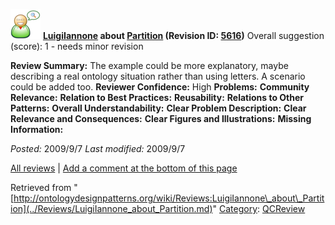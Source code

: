 [![](../images/thumb/2/29/Reviewer.png/48px-Reviewer.png)](../Image/Reviewer.png.md "Reviewer.png")
__[LuigiIannone](../User/LuigiIannone.md "User:LuigiIannone") about [Partition](../Submissions/Partition.md "Submissions:Partition") (Revision ID: [5616](../Submissions/Partition@oldid=5616.md "http://ontologydesignpatterns.org/wiki/Submissions:Partition?oldid=5616"))__
Overall suggestion (score): 1 - needs minor revision




 __Review Summary:__ The example could be more explanatory, maybe describing a real ontology situation rather than using letters. A scenario could be added too.
__Reviewer Confidence:__ High
__Problems:__ 
__Community Relevance:__ 
__Relation to Best Practices:__ 
__Reusability:__ 
__Relations to Other Patterns:__ 
__Overall Understandability:__ 
__Clear Problem Description:__ 
__Clear Relevance and Consequences:__ 
__Clear Figures and Illustrations:__ 
__Missing Information:__ 

_Posted:_ 2009/9/7 _Last modified:_ 2009/9/7



[All reviews](../Reviews/Main.md "Reviews:Main") | [Add a comment at the bottom of this page](index.php@title=Odp%253AAdd_comment&target=../Reviews/LuigiIannone_about_Partition.md#New_comment "http://ontologydesignpatterns.org/wiki/index.php?title=Odp:Add_comment&target=Reviews:LuigiIannone_about_Partition#New_comment")


Retrieved from "[http://ontologydesignpatterns.org/wiki/Reviews:LuigiIannone\_about\_Partition](../Reviews/LuigiIannone_about_Partition.md)"
 [Category](http://ontologydesignpatterns.org/wiki/Special:Categories "Special:Categories"): [QCReview](../Category/QCReview.md "Category:QCReview")